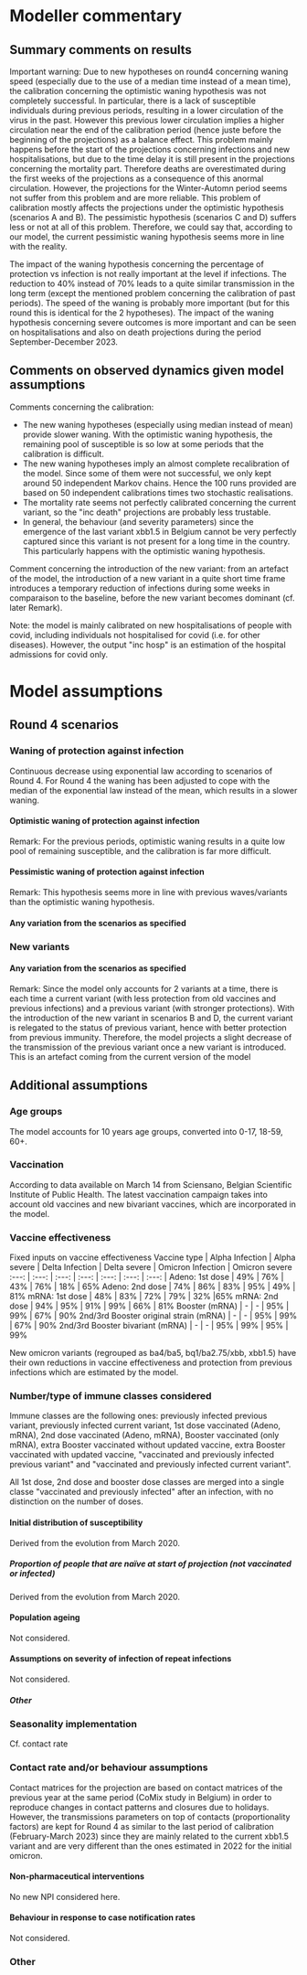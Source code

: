 # Modeller commentary

## Summary comments on results
Important warning: Due to new hypotheses on round4 concerning waning speed (especially due to the use of a median time instead of a mean time), the calibration concerning the optimistic waning hypothesis was not completely successful. In particular, there is a lack of susceptible individuals during previous periods, resulting in a lower circulation of the virus in the past. However this previous lower circulation implies a higher circulation near the end of the calibration period (hence juste before the beginning of the projections) as a balance effect. This problem mainly happens before the start of the projections concerning infections and new hospitalisations, but due to the time delay it is still present in the projections concerning the mortality part. Therefore deaths are overestimated during the first weeks of the projections as a consequence of this anormal circulation. However, the projections for the Winter-Automn period seems not suffer from this problem and are more reliable.
This problem of calibration mostly affects the projections under the optimistic hypothesis (scenarios A and B). The pessimistic hypothesis (scenarios C and D) suffers less or not at all of this problem. Therefore, we could say that, according to our model, the current pessimistic waning hypothesis seems more in line with the reality.

The impact of the waning hypothesis concerning the percentage of protection vs infection is not really important at the level if infections. The reduction to 40% instead of 70% leads to a quite similar transmission in the long term (except the mentioned problem concerning the calibration of past periods). The speed of the waning is probably more important (but for this round this is identical for the 2 hypotheses).
The impact of the waning hypothesis concerning severe outcomes is more important and can be seen on hospitalisations and also on death projections during the period September-December 2023.

## Comments on observed dynamics given model assumptions
Comments concerning the calibration:
- The new waning hypotheses (especially using median instead of mean) provide slower waning. With the optimistic waning hypothesis, the remaining pool of susceptible is so low at some periods that the calibration is difficult.
- The new waning hypotheses imply an almost complete recalibration of the model. Since some of them were not successful, we only kept around 50 independent Markov chains. Hence the 100 runs provided are based on 50 independent calibrations times two stochastic realisations.
- The mortality rate seems not perfectly calibrated concerning the current variant, so the "inc death" projections are probably less trustable. 
- In general, the behaviour (and severity parameters) since the emergence of the last variant xbb1.5 in Belgium cannot be very perfectly captured since this variant is not present for a long time in the country. This particularly happens with the optimistic waning hypothesis.

Comment concerning the introduction of the new variant: from an artefact of the model, the introduction of a new variant in a quite short time frame introduces a temporary reduction of infections during some weeks in comparaison to the baseline, before the new variant becomes dominant (cf. later Remark).

Note: the model is mainly calibrated on new hospitalisations of people with covid, including individuals not hospitalised for covid (i.e. for other diseases). However, the output "inc hosp" is an estimation of the hospital admissions for covid only.

# Model assumptions

## Round 4 scenarios

### Waning of protection against infection
Continuous decrease using exponential law according to scenarios of Round 4.
For Round 4 the waning has been adjusted to cope with the median of the exponential law instead of the mean, which results in a slower waning.

#### Optimistic waning of protection against infection 
Remark: For the previous periods, optimistic waning results in a quite low pool of remaining susceptible, and the calibration is far more difficult.

#### Pessimistic waning of protection against infection
Remark: This hypothesis seems more in line with previous waves/variants than the optimistic waning hypothesis.

#### Any variation from the scenarios as specified

### New variants

#### Any variation from the scenarios as specified
Remark: Since the model only accounts for 2 variants at a time, there is each time a current variant (with less protection from old vaccines and previous infections) and a previous variant (with stronger protections). With the introduction of the new variant in scenarios B and D, the current variant is relegated to the status of previous variant, hence with better protection from previous immunity. Therefore, the model projects a slight decrease of the transmission of the previous variant once a new variant is introduced. This is an artefact coming from the current version of the model

## Additional assumptions

### Age groups 
The model accounts for 10 years age groups, converted into 0-17, 18-59, 60+.

### Vaccination
According to data available on March 14 from Sciensano, Belgian Scientific Institute of Public Health. The latest vaccination campaign takes into account old vaccines and new bivariant vaccines, which are incorporated in the model.

### Vaccine effectiveness
Fixed inputs on vaccine effectiveness
Vaccine type | Alpha Infection | Alpha severe | Delta Infection | Delta severe | Omicron Infection | Omicron severe
:---: | :---: | :---: | :---: | :---: | :---: | :---: | 
Adeno: 1st dose | 49% | 76% | 43% | 76% | 18% | 65%
Adeno: 2nd dose | 74% | 86% | 83% | 95% | 49% | 81%
mRNA: 1st dose | 48% | 83% | 72% | 79% | 32% |65%
mRNA: 2nd dose | 94% | 95% | 91% | 99% | 66% | 81%
Booster (mRNA) | - | - | 95% | 99% | 67% | 90%
2nd/3rd Booster original strain (mRNA) | - | - | 95% | 99% | 67% | 90%
2nd/3rd Booster bivariant (mRNA)  | - | - | 95% | 99% | 95% | 99%

New omicron variants (regrouped as ba4/ba5, bq1/ba2.75/xbb, xbb1.5) have their own reductions in vaccine effectiveness and protection from previous infections which are estimated by the model.

### Number/type of immune classes considered
Immune classes are the following ones: previously infected previous variant, previously infected current variant, 1st dose vaccinated (Adeno, mRNA), 2nd dose vaccinated (Adeno, mRNA), Booster vaccinated (only mRNA), extra Booster vaccinated without updated vaccine, extra Booster vaccinated with updated vaccine, "vaccinated and previously infected previous variant" and  "vaccinated and previously infected current variant".

All 1st dose, 2nd dose and booster dose classes are merged into a single classe "vaccinated and previously infected" after an infection, with no distinction on the number of doses.

#### Initial distribution of susceptibility 
Derived from the evolution from March 2020.

##### Proportion of people that are naïve at start of projection (not vaccinated or infected)
Derived from the evolution from March 2020.

#### Population ageing 
Not considered.

#### Assumptions on severity of infection of repeat infections
Not considered.

##### Other

### Seasonality implementation
Cf. contact rate

### Contact rate and/or behaviour assumptions
Contact matrices for the projection are based on contact matrices of the previous year at the same period (CoMix study in Belgium) in order to reproduce changes in contact patterns and closures due to holidays.
However, the transmissions parameters on top of contacts (proportionality factors) are kept for Round 4 as similar to the last period of calibration (February-March 2023) since they are mainly related to the current xbb1.5 variant and are very different than the ones estimated in 2022 for the initial omicron.

#### Non-pharmaceutical interventions
No new NPI considered here.

#### Behaviour in response to case notification rates
Not considered.

### Other
